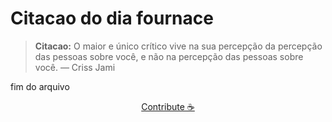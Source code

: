 # Citacao do dia fournace

> **Citacao:** O maior e único crítico vive na sua percepção da percepção das pessoas sobre você, e não na percepção das pessoas sobre você. — Criss Jami

fim do arquivo

<watermark-footer>
<p align="center">
  <a href="https://github.com/ruisuan/ruisuan/blob/stable/contribute.md">Contribute ☕</a>
</p>
</watermark-footer>
